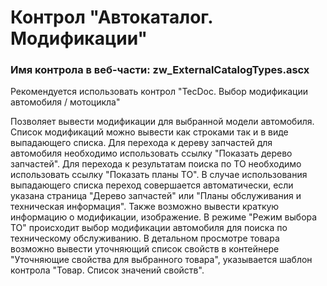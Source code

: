 ﻿---
description: 2.4.11.1
---
# Контрол "Автокаталог. Модификации"
### Имя контрола в веб-части: zw_ExternalCatalogTypes.ascx
Рекомендуется использовать контрол "TecDoc. Выбор модификации автомобиля / мотоцикла"

Позволяет вывести модификации для выбранной модели автомобиля. 
Список модификаций можно вывести как строками так и в виде выпадающего списка.
Для перехода к дереву запчастей для автомобиля необходимо использовать ссылку "Показать дерево запчастей".
Для перехода к результатам поиска по ТО необходимо использовать ссылку "Показать планы ТО".
В случае использования выпадающего списка переход совершается автоматически, если указана страница "Дерево запчастей" или "Планы обслуживания и техническая информация".
Также возможно вывести краткую информацию о модификации, изображение.
В режиме "Режим выбора ТО" происходит выбор модификации автомобиля для поиска по техническому обслуживанию.
В детальном просмотре товара возможно вывести уточняющий список свойств в контейнере "Уточняющие свойства для выбранного товара", указывается шаблон контрола "Товар. Список значений свойств".
